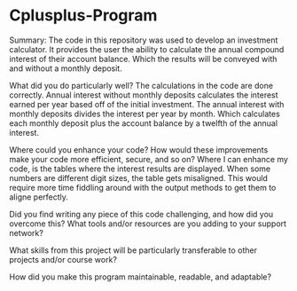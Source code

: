 # Cplusplus-Program

Summary:
The code in this repository was used to develop an investment calculator. It provides the user the ability to calculate the annual compound interest of their account balance. Which the results will be conveyed with and without a monthly deposit.

What did you do particularly well?
The calculations in the code are done correctly. Annual interest without monthly deposits calculates the interest earned per year based off of the initial investment. The annual interest with monthly deposits divides the interest per year by month. Which calculates each monthly deposit plus the account balance by a twelfth of the annual interest. 

Where could you enhance your code? How would these improvements make your code more efficient, secure, and so on?
Where I can enhance my code, is the tables where the interest results are displayed. When some numbers are different digit sizes, the table gets misaligned. This would require more time fiddling around with the output methods to get them to aligne perfectly. 

Did you find writing any piece of this code challenging, and how did you overcome this? What tools and/or resources are you adding to your support network?


What skills from this project will be particularly transferable to other projects and/or course work?


How did you make this program maintainable, readable, and adaptable?

